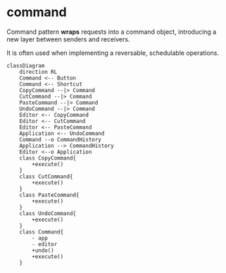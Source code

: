 # command

Command pattern **wraps** requests into a command object, introducing a new layer between senders and receivers.

It is often used when implementing a reversable, schedulable operations.

```mermaid
classDiagram
    direction RL
    Command <-- Button
    Command <-- Shortcut
    CopyCommand --|> Command
    CutCommand --|> Command
    PasteCommand --|> Command
    UndoCommand --|> Command
    Editor <-- CopyCommand
    Editor <-- CutCommand
    Editor <-- PasteCommand
    Application <-- UndoCommand
    Command --o CommandHistory
    Application --> CommandHistory
    Editor <--o Application
    class CopyCommand{
        +execute()
    }
    class CutCommand{
        +execute()
    }
    class PasteCommand{
        +execute()
    }
    class UndoCommand{
        +execute()
    }
    class Command{
        - app
        - editor
        +undo()
        +execute()
    }
```

